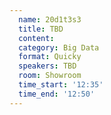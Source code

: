 ```yaml
---
  name: 20d1t3s3
  title: TBD
  content:
  category: Big Data
  format: Quicky
  speakers: TBD
  room: Showroom
  time_start: '12:35'
  time_end: '12:50'
---
```


